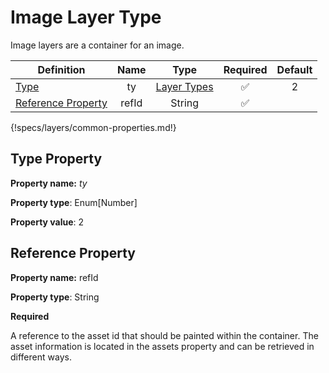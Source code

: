 # Image Layer Type

Image layers are a container for an image.

Definition | Name | Type | Required | Default
-- | :--: | :--: | :--: | :--:
[Type](#type-property) | ty | [Layer Types](../../properties/layer-types) | ✅ | 2
[Reference Property](#reference-property) | refId | String | ✅
{!specs/layers/common-properties.md!}

## Type Property

**Property name:** *ty*

**Property type**: Enum[Number]

**Property value**: 2

## Reference Property

**Property name:** refId

**Property type**: String

**Required**

A reference to the asset id that should be painted within the container. The
asset information is located in the assets property and can be retrieved in
different ways.
